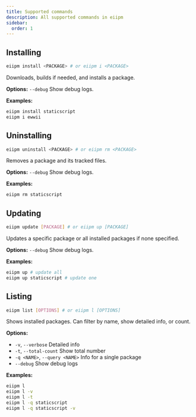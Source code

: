 ```yaml
---
title: Supported commands
description: All supported commands in eiipm
sidebar:
  order: 1
---
```


## Installing

```bash
eiipm install <PACKAGE> # or eiipm i <PACKAGE>
```

Downloads, builds if needed, and installs a package.

**Options:**
`--debug` Show debug logs.

**Examples:**

```bash
eiipm install staticscript
eiipm i ewwii
```

## Uninstalling

```bash
eiipm uninstall <PACKAGE> # or eiipm rm <PACKAGE>
```

Removes a package and its tracked files.

**Options:**
`--debug` Show debug logs.

**Examples:**

```bash
eiipm rm staticscript
```

## Updating

```bash
eiipm update [PACKAGE] # or eiipm up [PACKAGE]
```

Updates a specific package or all installed packages if none specified.

**Options:**
`--debug` Show debug logs.

**Examples:**

```bash
eiipm up # update all
eiipm up staticscript # update one
```

## Listing

```bash
eiipm list [OPTIONS] # or eiipm l [OPTIONS]
```

Shows installed packages. Can filter by name, show detailed info, or count.

**Options:**

- `-v`, `--verbose` Detailed info
- `-t`, `--total-count` Show total number
- `-q <NAME>`, `--query <NAME>` Info for a single package
- `--debug` Show debug logs

**Examples:**

```bash
eiipm l
eiipm l -v
eiipm l -t
eiipm l -q staticscript
eiipm l -q staticscript -v
```
